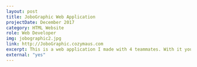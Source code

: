 ```yaml
---
layout: post
title: JoboGraphic Web Application
projectDate: December 2017
category: HTML Website
role: Web Developer
img: jobographic2.jpg
link: http://JoboGraphic.cozymaus.com
excerpt: This is a web application I made with 4 teammates. With it you can find jobs and companies near your area and directions to them. It uses 4 APIs, Javascript, jQuery, AJAX, and PHP.
external: "yes"
---
```

